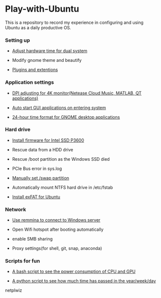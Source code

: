 # Play-with-Ubuntu

This is a repository to record my experience in configuring and using Ubuntu as a daily productive OS.

### Setting up

- [Adjust hardware time for dual system](https://github.com/bill-ginger/Play-with-Ubuntu/blob/master/Setting-up/Hardware-time.md)

- Modify gnome theme and beautify

- [Plugins and extentions](https://github.com/bill-ginger/Play-with-Ubuntu/blob/master/Setting-up/GNOME/GNOME-shell-extensions.md)

### Application settings

- [DPI adjusting for 4K monitor(Netease Cloud Music, MATLAB, QT applications)](https://github.com/bill-ginger/Play-with-Ubuntu/blob/master/Appilications/DPI-adjusting-for-4K-monitor.md)

- [Auto start GUI applications on entering system](https://github.com/bill-ginger/Play-with-Ubuntu/blob/master/Appilications/Auto-start-GUI-applications-on-entering-system.md)

- [24-hour time format for GNOME desktop applications](https://github.com/bill-ginger/Play-with-Ubuntu/blob/master/Appilications/thunderbird-date-format.md)

### Hard drive

- [Install firmware for Intel SSD P3600](https://github.com/bill-ginger/Play-with-Ubuntu/blob/master/Hard-Drive/Intel-SSD-firmware/Install-driver-for-P3600.md)

- Rescue data from a HDD drive

- Rescue /boot partition as the Windows SSD died

- PCIe Bus error in sys.log

- [Manually set /swap partition](https://github.com/bill-ginger/Play-with-Ubuntu/blob/master/Hard-Drive/Manually-set-swap-partition.md)

- Automatically mount NTFS hard drive in /etc/fstab

- [Install exFAT for Ubuntu](https://github.com/bill-ginger/Play-with-Ubuntu/blob/master/Hard-Drive/exfat.md)

### Network

- [Use remmina to connect to Windows server](https://github.com/bill-ginger/Play-with-Ubuntu/blob/master/Network/remmina/Remmina-connecting-Winserver-issue.md)

- Open Wifi hotspot after booting automatically

- enable SMB sharing

- Proxy settings(for shell, git, snap, anaconda)

### Scripts for fun

- [A bash script to see the power consumption of CPU and GPU](https://github.com/bill-ginger/Play-with-Ubuntu/blob/master/read-core-power/read-core-power.md)

- [A python script to see how much time has passed in the year/week/day](https://github.com/bill-ginger/Play-with-Ubuntu/blob/master/howlong.py)


netplwiz
